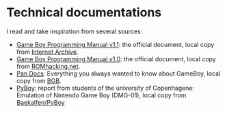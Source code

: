 # Technical documentations

I read and take inspiration from several sources:

- [Game Boy Programming Manual v1.1](specs/GameBoyProgManVer1.1.pdf): the official document, local copy from [Internet Archive](https://archive.org/details/GameBoyProgManVer1.1).
- [Game Boy Programming Manual v1.0](specs/GameBoyProgrammingManual.pdf): the official document, local copy from [ROMhacking.net](https://www.romhacking.net/documents/544/).
- [Pan Docs](specs/pandocs.txt): Everything you always wanted to know about GameBoy, local copy from [BGB](http://bgb.bircd.org/pandocs.htm).
- [PyBoy](specs/PyBoy.pdf): report from students of the university of Copenhagene: Emulation of Nintendo Game Boy (DMG-01), local copy from [Baekalfen/PyBoy](https://github.com/Baekalfen/PyBoy)
